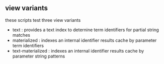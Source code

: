 ## view variants

these scripts test three view variants

- text : provides a text index to deternine term identifiers for partial string matches
- materialized : indexes an internal identifier results cache by parameter term identifiers
- text-materialized : indexes an internal identifier results cache by parameter string patterns
